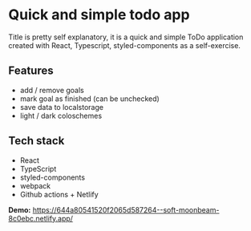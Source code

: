 # Quick and simple todo app
Title is pretty self explanatory, it is a quick and simple ToDo application created with React, Typescript, styled-components as a self-exercise.

## Features
- add / remove goals
- mark goal as finished (can be unchecked)
- save data to localstorage
- light / dark coloschemes

## Tech stack
- React
- TypeScript
- styled-components
- webpack
- Github actions + Netlify

__Demo:__ https://644a80541520f2065d587264--soft-moonbeam-8c0ebc.netlify.app/
